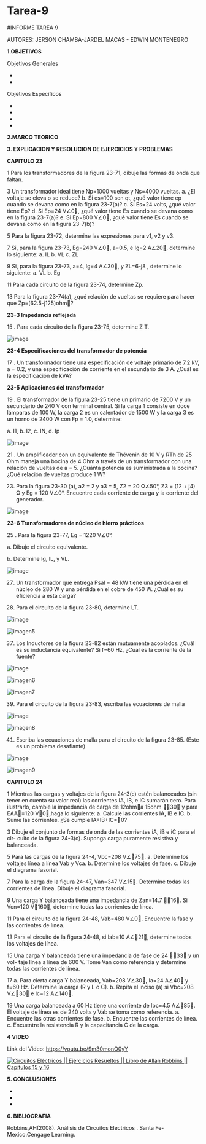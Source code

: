 # Tarea-9
#INFORME TAREA 9

AUTORES: JERSON CHAMBA-JARDEL MACAS - EDWIN MONTENEGRO

**1.OBJETIVOS**

Objetivos Generales

*
*
Objetivos Especificos

*
*
*
*

**2.MARCO TEORICO**

**3. EXPLICACION Y RESOLUCION DE EJERCICIOS Y PROBLEMAS**


**CAPITULO 23**

1 Para los transformadores de la figura 23-71, dibuje las formas de onda que
faltan.

3 Un transformador ideal tiene Np=1000 vueltas y Ns=4000 vueltas.
a. ¿El voltaje se eleva o se reduce?
b. Si es=100 sen qt, ¿qué valor tiene ep cuando se devana como en la figura 23-7(a)?
c. Si Es=24 volts, ¿qué valor tiene Ep?
d. Si Ep=24 V∠0, ¿qué valor tiene Es cuando se devana como en la figura 23-7(a)?
e. Si Ep=800 V∠0, ¿qué valor tiene Es cuando se devana como en la figura 23-7(b)?

5 Para la figura 23-72, determine las expresiones para v1, v2 y v3.

7 Si, para la figura 23-73, Eg=240 V∠0, a=0.5, e Ig=2 A∠20, determine
lo siguiente:
a. IL b. VL c. ZL

9 Si, para la figura 23-73, a=4, Ig=4 A∠30, y ZL=6-j8 , determine
lo siguiente:
a. VL b. Eg

11 Para cada circuito de la figura 23-74, determine Zp.

13 Para la figura 23-74(a), ¿qué relación de vueltas se requiere para hacer que Zp=(62.5-j125)ohm?

**23-3 Impedancia reflejada**

15 . Para cada circuito de la figura 23-75, determine Z T.

![image](https://user-images.githubusercontent.com/84453441/132381300-6455bd46-5d56-4c2f-915f-bb17d497635b.png)

**23-4 Especificaciones del transformador de potencia**

17 . Un transformador tiene una especificación de voltaje primario de 7.2 kV, a  = 0.2, y una especificación de corriente en el secundario de 3 A. ¿Cuál es la especificación de kVA?

**23-5 Aplicaciones del transformador**

19 . El transformador de la figura 23-25 tiene un primario de 7200 V y un secundario de 240 V con terminal central. Si la carga 1 consiste en doce lámparas de 100 W, la carga 2 es un calentador de 1500 W y la carga 3 es un horno de 2400 W con Fp = 1.0, determine: 

a. I1, b. I2, c. IN, d. Ip

![image](https://user-images.githubusercontent.com/84453441/132381536-fccba37d-d343-4bec-ad6a-2d0e2f373a0c.png)

21 . Un amplificador con un equivalente de Thévenin de 10 V y RTh de 25 Ohm maneja una bocina de 4 Ohm a través de un transformador con una relación de vueltas de a = 5. ¿Cuánta potencia es suministrada a la bocina? ¿Qué relación de vueltas produce 1 W?

23. Para la figura 23-30 (a), a2 = 2 y a3 = 5, Z2 = 20 Ω∠50°, Z3 = (12 + j4) Ω y Eg = 120 V∠0°. Encuentre cada corriente de carga y la corriente del generador.

![image](https://user-images.githubusercontent.com/84453441/132381626-fd9a33ca-2555-49a9-a739-f391dd32b6e5.png)

**23-6 Transformadores de núcleo de hierro prácticos**

25 . Para la figura 23-77, Eg = 1220 V∠0°.

a. Dibuje el circuito equivalente.

b. Determine Ig, IL, y VL.

![image](https://user-images.githubusercontent.com/84453441/132381743-19377ad9-5f37-4bdf-b1c4-54b8dd6f7fe5.png)

27. Un transformador que entrega Psal = 48 kW tiene una pérdida en el núcleo de 280 W y una pérdida en el cobre de 450 W. ¿Cuál es su eficiencia a esta carga?



35. Para el circuito de la figura 23-80, determine LT.

![image](https://user-images.githubusercontent.com/84357979/132300440-4a28ec84-b509-4ae8-8717-66f4934b1eab.png)

![imagen5](https://user-images.githubusercontent.com/84357979/132300553-18904941-7fe1-476a-bf2f-75f86a1c0b4a.png)

37. Los Inductores de la figura 23-82 están mutuamente acoplados. ¿Cuál es su inductancia equivalente? Si f=60 Hz, ¿Cuál es la corriente de la fuente?

![image](https://user-images.githubusercontent.com/84357979/132300578-9498b43f-e0f7-48d8-b655-3da2ba8c1478.png)

![imagen6](https://user-images.githubusercontent.com/84357979/132300662-cd4fdd3d-b926-4581-8736-4dbcd96e62f5.png)

![imagen7](https://user-images.githubusercontent.com/84357979/132300736-72d77737-58bc-4226-905e-bcde46e21734.png)

39. Para el circuito de la figura 23-83, escriba las ecuaciones de malla

![image](https://user-images.githubusercontent.com/84357979/132300774-dc61acc8-2349-486b-a6fb-ac4a3a1623ef.png)

![imagen8](https://user-images.githubusercontent.com/84357979/132300853-8ec15d81-027c-4e73-bcc4-b00d362c1c9c.png)

41. Escriba las ecuaciones de malla para el circuito de la figura 23-85. (Este es un problema desafiante)

![image](https://user-images.githubusercontent.com/84357979/132300888-a12666f4-2224-4b20-bb34-a40299f80437.png)

![imagen9](https://user-images.githubusercontent.com/84357979/132300946-8ffbcee7-0b7a-48dc-855e-0eae1adcedb2.png)


**CAPITULO 24**

1 Mientras las cargas y voltajes de la figura 24-3(c) estén balanceados (sin tener
en cuenta su valor real) las corrientes IA, IB, e IC sumarán cero. Para ilustrarlo,
cambie la impedancia de carga de 12ohma 15ohm ∠30 y para EAA=120 V∠0,haga lo siguiente:
a. Calcule las corrientes IA, IB e IC.
b. Sume las corrientes. ¿Se cumple IA+IB+IC=0?

3 Dibuje el conjunto de formas de onda de las corrientes iA, iB e iC para el cir-
cuito de la figura 24-3(c). Suponga carga puramente resistiva y balanceada.

5 Para las cargas de la figura 24-4, Vbc=208 V∠75.
a. Determine los voltajes línea a línea Vab y Vca.
b. Determine los voltajes de fase.
c. Dibuje el diagrama fasorial.

7 Para la carga de la figura 24-47, Van=347 V∠15. Determine todas las corrientes de línea. Dibuje el diagrama fasorial.

9 Una carga Y balanceada tiene una impedancia de Zan=14.7 ∠16. 
Si Vcn=120 V∠160, determine todas las corrientes de línea.

11 Para el circuito de la figura 24-48, Vab=480 V∠0. Encuentre la fase y las
corrientes de línea.

13 Para el circuito de la figura 24-48, si Iab=10 A∠21, determine todos 
los voltajes de línea.

15 Una carga Y balanceada tiene una impedancia de fase de 24 ∠33 y un vol-
taje línea a línea de 600 V. Tome Van como referencia y determine todas las
corrientes de línea.

17 a. Para cierta carga Y balanceada, Vab=208 V∠30, Ia=24 A∠40 y 
f=60 Hz. Determine la carga (R y L o C).
b. Repita el inciso (a) si Vbc=208 V∠30 e Ic=12 A∠140.

19 Una carga 
 balanceada a 60 Hz tiene una corriente de Ibc=4.5 A∠85. 
El voltaje de línea es de 240 volts y Vab se toma como referencia. 
a. Encuentre las otras corrientes de fase.
b. Encuentre las corrientes de línea.
c. Encuentre la resistencia R y la capacitancia C de la carga.

**4 VIDEO**

Link del Video:  https://youtu.be/9m30monO0yY

[![Circuitos Eléctricos || Ejercicios Resueltos || Libro de Allan Robbins || Capítulos 15 y 16](https://img.youtube.com/vi/9m30monO0yY/0.jpg)](https://www.youtube.com/watch?v=9m30monO0yY)


**5. CONCLUSIONES**

*
*
*

**6. BIBLIOGRAFIA**

Robbins,AH(2008). Análisis  de Circuitos Electricos . Santa Fe-Mexico:Cengage Learning.
